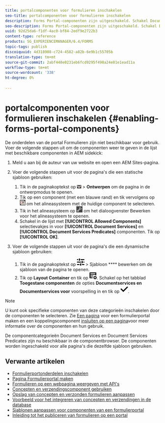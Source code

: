 ```yaml
---
title: portalcomponenten voor formulieren inschakelen
seo-title: portalcomponenten voor formulieren inschakelen
description: Forms Portal-componenten zijn uitgeschakeld. Schakel Document Services en Document Services Predicates-groepen in om Forms Portal-componenten in te schakelen.
seo-description: Forms Portal-componenten zijn uitgeschakeld. Schakel Document Services en Document Services Predicates-groepen in om Forms Portal-componenten in te schakelen.
uuid: 92d25da6-f1df-4ac0-bf84-2edf9e2722b3
content-type: reference
products: SG_EXPERIENCEMANAGER/6.4/FORMS
topic-tags: publish
discoiquuid: 4d318908-c724-4582-a82b-6e9b1c55705b
translation-type: tm+mt
source-git-commit: 2abf448e0231eb6fcd9295f498a24e81e1ead11a
workflow-type: tm+mt
source-wordcount: '338'
ht-degree: 0%

---
```



# portalcomponenten voor formulieren inschakelen {#enabling-forms-portal-components}

De onderdelen van de portal Formulieren zijn niet beschikbaar voor gebruik. Voer de volgende stappen uit om de componenten weer te geven in de lijst met beschikbare componenten in AEM sidekick:

1. Meld u aan bij de auteur van uw website en open een AEM Sites-pagina.

1. Voer de volgende stappen uit voor de pagina&#39;s die een statische sjabloon gebruiken:

   1. Tik in de paginakoptekst op ![canvas-vervolgkeuzelijst](assets/canvas-drop-down.png) > **Ontwerpen** om de pagina in de ontwerpmodus te openen.
   1. Tik op een component (met een blauwe rand) en tik vervolgens op ![veldniveau](assets/field-level.png) om het alineasysteem met de huidige component te selecteren.
   1. Tik in het alineasysteem op ![settings_icon](assets/settings_icon.png) om het dialoogvenster Bewerken voor het alineasysteem te openen.
   1. Schakel in de lijst met **[!UICONTROL Allowed Components]** selectievakjes in voor **[!UICONTROL Document Services]** en **[!UICONTROL Document Services Predicates]** componenten. Tik op **[!UICONTROL OK]**.

1. Voer de volgende stappen uit voor de pagina&#39;s die een dynamische sjabloon gebruiken:

   1. Tik in de paginakoptekst op ![eigenschappen](assets/properties.png) > Sjabloon **** bewerken om de sjabloon van de pagina te openen.
   1. Tik op **Layout Container** en tik op ![FeedManagement](assets/FeedManagement.png). Schakel op het tabblad **Toegestane componenten** de opties **Documentservices en Documentservices voor** voorspelling in en tik op ![aem_6_3_forms_save](assets/aem_6_3_forms_save.png).

>[!NOTE]
>
>U kunt ook specifieke componenten van deze categorieën inschakelen door de componenten te selecteren. Zie [Een pagina](/help/forms/using/creating-form-portal-page.md) voor een formulierportal maken en een koppelingscomponent [insluiten op een pagina](/help/forms/using/embedding-link-component-page.md)voor meer informatie over de componenten en hun gebruik.

De componentcategorieën Document Services en Document Services Predicates zijn nu beschikbaar in de componentbrowser. De componenten worden ingeschakeld voor alle pagina&#39;s die dezelfde sjabloon gebruiken.

## Verwante artikelen

* [Formulierportonderdelen inschakelen](/help/forms/using/enabling-forms-portal-components.md)
* [Pagina Formulierportal maken](/help/forms/using/creating-form-portal-page.md)
* [Formulieren op een webpagina weergeven met API&#39;s](/help/forms/using/listing-forms-webpage-using-apis.md)
* [Concepten en verzendingscomponent gebruiken](/help/forms/using/draft-submission-component.md)
* [Opslag van concepten en verzonden formulieren aanpassen](/help/forms/using/draft-submission-component.md)
* [Voorbeeld voor het integreren van concepten en verzendingen in de database](/help/forms/using/integrate-draft-submission-database.md)
* [Sjablonen aanpassen voor componenten van een formulierportal](/help/forms/using/customizing-templates-forms-portal-components.md)
* [Inleiding tot het publiceren van formulieren op een portal](/help/forms/using/introduction-publishing-forms.md)

